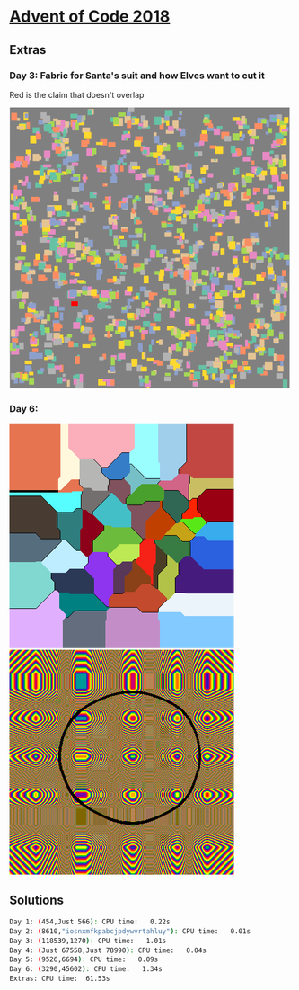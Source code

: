 # [Advent of Code 2018](https://adventofcode.com/2018)

## Extras

### Day 3: Fabric for Santa's suit and how Elves want to cut it

Red is the claim that doesn't overlap

![day3_fabric](images/day3.png)

### Day 6:

![day6_1](images/day6_1.png)
![day6_2](images/day6_2.png)

## Solutions

``` sh
Day 1: (454,Just 566): CPU time:   0.22s
Day 2: (8610,"iosnxmfkpabcjpdywvrtahluy"): CPU time:   0.01s
Day 3: (118539,1270): CPU time:   1.01s
Day 4: (Just 67558,Just 78990): CPU time:   0.04s
Day 5: (9526,6694): CPU time:   0.09s
Day 6: (3290,45602): CPU time:   1.34s
Extras: CPU time:  61.53s
```

